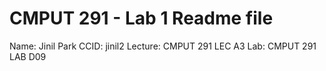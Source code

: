 # CMPUT 291 - Lab 1 Readme file
Name: Jinil Park
CCID: jinil2
Lecture: CMPUT 291 LEC A3
Lab: CMPUT 291 LAB D09
